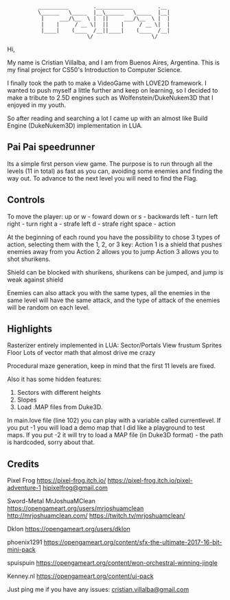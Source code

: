 

              __________        .____________        .__                     
              \______   \_____  |__\______   \_____  |__|                    
               |     ___/\__  \ |  ||     ___/\__  \ |  |                    
               |    |     / __ \|  ||    |     / __ \|  |                    
               |____|    (____  /__||____|    (____  /__|                    
                              \/                   \/                        

Hi, 

My name is Cristian Villalba, and I am from Buenos Aires, Argentina.
This is my final project for CS50's Introduction to Computer Science.

I finally took the path to make a VideoGame with LOVE2D framework.
I wanted to push myself a little further and keep on learning, so I decided to make a tribute to 2.5D engines such as Wolfenstein/DukeNukem3D that I enjoyed in my youth.

So after reading and searching a lot I came up with an almost like Build Engine (DukeNukem3D) implementation in LUA.

Pai Pai speedrunner
-------------------

Its a simple first person view game. 
The purpose is to run through all the levels (11 in total) as fast as you can, avoiding some enemies and finding the way out.
To advance to the next level you will need to find the Flag.

Controls
--------

To move the player:
up or w - foward
down or s - backwards
left - turn left
right - turn right
a - strafe left
d - strafe right
space - action

At the beginning of each round you have the possibility to chose 3 types of action, selecting them with the 1, 2, or 3 key:
Action 1 is a shield that pushes enemies away from you
Action 2 allows you to jump
Action 3 allows you to shot shurikens.

Shield can be blocked with shurikens, shurikens can be jumped, and jump is weak against shield

Enemies can also attack you with the same types, all the enemies in the same level will have the same attack,
and the type of attack of the enemies will be random on each level.

Highlights
----------

Rasterizer entirely implemented in LUA:
Sector/Portals
View frustum
Sprites
Floor
Lots of vector math that almost drive me crazy

Procedural maze generation, keep in mind that the first 11 levels are fixed.

Also it has some hidden features:
1) Sectors with different heights
2) Slopes
3) Load .MAP files from Duke3D.

In main.love file (line 102) you can play with a variable called currentlevel.
If you put -1 you will load a demo map that I did like a playground to test maps.
If you put -2 it will try to load a MAP file (in Duke3D format) - the path is hardcoded, sorry about that.


Credits
-------

Pixel Frog
https://pixel-frog.itch.io/
https://pixel-frog.itch.io/pixel-adventure-1
hipixelfrog@gmail.com

Sword-Metal
MrJoshuaMClean
https://opengameart.org/users/mrjoshuamclean
http://mrjoshuamclean.com/
https://twitch.tv/mrjoshuamclean/

Dklon
https://opengameart.org/users/dklon

phoenix1291
https://opengameart.org/content/sfx-the-ultimate-2017-16-bit-mini-pack

spuispuin
https://opengameart.org/content/won-orchestral-winning-jingle

Kenney.nl
https://opengameart.org/content/ui-pack

Just ping me if you have any issues:
cristian.villalba@gmail.com
